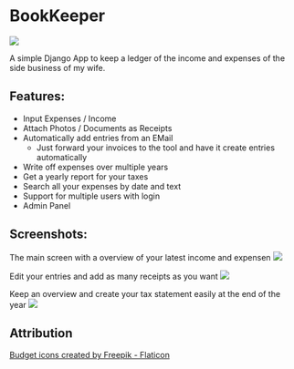 # BookKeeper

![](bookkeeper/static/assets/favicon/192x192.png)

A simple Django App to keep a ledger of the income and expenses of the side business of my wife.

## Features:
- Input Expenses / Income
- Attach Photos / Documents as Receipts
- Automatically add entries from an EMail
    - Just forward your invoices to the tool and have it create entries automatically
- Write off expenses over multiple years
- Get a yearly report for your taxes
- Search all your expenses by date and text
- Support for multiple users with login
- Admin Panel

## Screenshots:

The main screen with a overview of your latest income and expensen
![](.assets/bookentry-list.jpeg)

Edit your entries and add as many receipts as you want
![](.assets/bookentry-update.jpeg)

Keep an overview and create your tax statement easily at the end of the year
![](.assets/yearly-summary.jpeg)

## Attribution
[Budget icons created by Freepik - Flaticon](https://www.flaticon.com/free-icons/budget)
